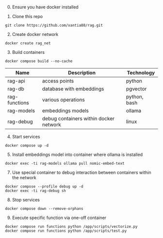 0. Ensure you have docker installed

1. Clone this repo

```
git clone https://github.com/xantia88/rag.git
```

2. Create docker network

```
docker create rag_net
```

3. Build containers

```
docker compose build --no-cache
```

|Name|Description|Technology|
|-|-|-|
|rag-api|access points|python|
|rag-db|database with embeddings|pgvector|
|rag-functions|various operations|python, bash|
|rag-models|embeddings models|ollama|
|rag-debug|debug containers within docker network|linux|

4. Start services

```
docker compose up -d
```

5. Install embeddings model into container where ollama is installed

```
docker exec -ti rag-models ollama pull nomic-embed-text
```

7. Use special container to debug interaction between containers within the network

```
docker compose --profile debug up -d
docker exec -ti rag-debug sh
```

8. Stop services

```
docker compose down --remove-orphans
```

9. Execute specific function via one-off container

```
docker compose run functions python /app/scripts/vectorize.py
docker compose run functions python /app/scripts/test.py
```


